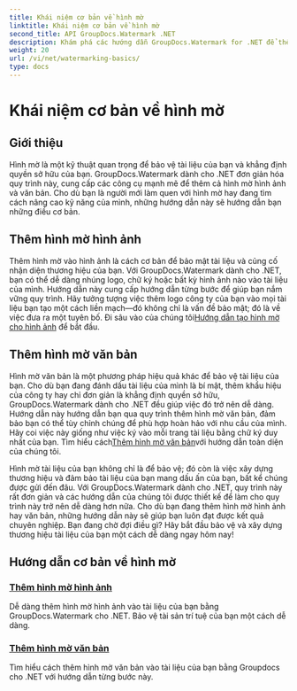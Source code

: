 ```yaml
---
title: Khái niệm cơ bản về hình mờ
linktitle: Khái niệm cơ bản về hình mờ
second_title: API GroupDocs.Watermark .NET
description: Khám phá các hướng dẫn GroupDocs.Watermark for .NET để thêm hình mờ hình ảnh và văn bản một cách dễ dàng. Bảo vệ tài liệu của bạn bằng những hướng dẫn dễ làm theo này.
weight: 20
url: /vi/net/watermarking-basics/
type: docs
---
```

# Khái niệm cơ bản về hình mờ

## Giới thiệu
Hình mờ là một kỹ thuật quan trọng để bảo vệ tài liệu của bạn và khẳng định quyền sở hữu của bạn. GroupDocs.Watermark dành cho .NET đơn giản hóa quy trình này, cung cấp các công cụ mạnh mẽ để thêm cả hình mờ hình ảnh và văn bản. Cho dù bạn là người mới làm quen với hình mờ hay đang tìm cách nâng cao kỹ năng của mình, những hướng dẫn này sẽ hướng dẫn bạn những điều cơ bản.

## Thêm hình mờ hình ảnh

Thêm hình mờ vào hình ảnh là cách cơ bản để bảo mật tài liệu và củng cố nhận diện thương hiệu của bạn. Với GroupDocs.Watermark dành cho .NET, bạn có thể dễ dàng nhúng logo, chữ ký hoặc bất kỳ hình ảnh nào vào tài liệu của mình. Hướng dẫn này cung cấp hướng dẫn từng bước để giúp bạn nắm vững quy trình. Hãy tưởng tượng việc thêm logo công ty của bạn vào mọi tài liệu bạn tạo một cách liền mạch—đó không chỉ là vấn đề bảo mật; đó là về việc đưa ra một tuyên bố. Đi sâu vào của chúng tôi[Hướng dẫn tạo hình mờ cho hình ảnh](./add-image-watermark/) để bắt đầu.

## Thêm hình mờ văn bản

 Hình mờ văn bản là một phương pháp hiệu quả khác để bảo vệ tài liệu của bạn. Cho dù bạn đang đánh dấu tài liệu của mình là bí mật, thêm khẩu hiệu của công ty hay chỉ đơn giản là khẳng định quyền sở hữu, GroupDocs.Watermark dành cho .NET đều giúp việc đó trở nên dễ dàng. Hướng dẫn này hướng dẫn bạn qua quy trình thêm hình mờ văn bản, đảm bảo bạn có thể tùy chỉnh chúng để phù hợp hoàn hảo với nhu cầu của mình. Hãy coi việc này giống như việc ký vào mỗi trang tài liệu bằng chữ ký duy nhất của bạn. Tìm hiểu cách[Thêm hình mờ văn bản](./add-text-watermark/)với hướng dẫn toàn diện của chúng tôi.

Hình mờ tài liệu của bạn không chỉ là để bảo vệ; đó còn là việc xây dựng thương hiệu và đảm bảo tài liệu của bạn mang dấu ấn của bạn, bất kể chúng được gửi đến đâu. Với GroupDocs.Watermark dành cho .NET, quy trình này rất đơn giản và các hướng dẫn của chúng tôi được thiết kế để làm cho quy trình này trở nên dễ dàng hơn nữa. Cho dù bạn đang thêm hình mờ hình ảnh hay văn bản, những hướng dẫn này sẽ giúp bạn luôn đạt được kết quả chuyên nghiệp. Bạn đang chờ đợi điều gì? Hãy bắt đầu bảo vệ và xây dựng thương hiệu tài liệu của bạn một cách dễ dàng ngay hôm nay!

## Hướng dẫn cơ bản về hình mờ
### [Thêm hình mờ hình ảnh](./add-image-watermark/)
Dễ dàng thêm hình mờ hình ảnh vào tài liệu của bạn bằng GroupDocs.Watermark cho .NET. Bảo vệ tài sản trí tuệ của bạn một cách dễ dàng.
### [Thêm hình mờ văn bản](./add-text-watermark/)
Tìm hiểu cách thêm hình mờ văn bản vào tài liệu của bạn bằng Groupdocs cho .NET với hướng dẫn từng bước này.